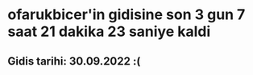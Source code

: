 # ofarukbicer'in gidisine son 3 gun 7 saat 21 dakika 23 saniye kaldi

## Gidis tarihi: 30.09.2022 :(
